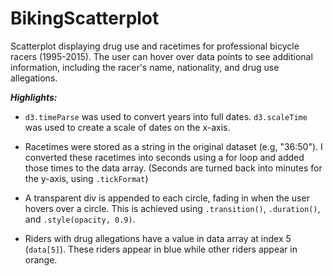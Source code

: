 # BikingScatterplot

Scatterplot displaying drug use and racetimes for professional bicycle racers (1995-2015). The user can hover over data points to see additional information, including the racer's name, nationality, and drug use allegations.

***Highlights:***

- `d3.timeParse` was used to convert years into full dates. `d3.scaleTime` was used to create a scale of dates on the x-axis.

- Racetimes were stored as a string in the original dataset (e.g, "36:50"). I converted these racetimes into seconds using a for loop and added those times to the data array. (Seconds are turned back into minutes for the y-axis, using `.tickFormat`)

- A transparent div is appended to each circle, fading in when the user hovers over a circle. This is achieved using `.transition()`, `.duration()`, and `.style(opacity, 0.9)`.

- Riders with drug allegations have a value in data array at index 5 (`data[5]`). These riders appear in blue while other riders appear in orange.
